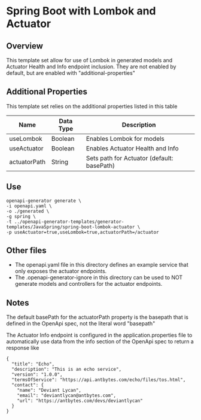 Spring Boot with Lombok and Actuator
=======================================

## Overview
This template set allow for use of Lombok in generated models and Actuator 
Health and Info endpoint inclusion.  They are not enabled by default, but 
are enabled with "additional-properties"

## Additional Properties
This template set relies on the additional properties listed in this table

| Name         | Data Type | Description                                |
|--------------|-----------|--------------------------------------------|
| useLombok    | Boolean   | Enables Lombok for models                  |
| useActuator  | Boolean   | Enables Actuator Health and Info           |
| actuatorPath | String    | Sets path for Actuator (default: basePath) |

## Use
```
openapi-generator generate \
-i openapi.yaml \
-o ./generated \
-g spring \
-t ../openapi-generator-templates/generator-templates/JavaSpring/spring-boot-lombok-actuator \
-p useActuator=true,useLombok=true,actuatorPath=/actuator
```

## Other files
* The openapi.yaml file in this directory defines an example service that only exposes the actuator endpoints.
* The .openapi-generator-ignore in this directory can be used to NOT generate models and controllers for the actuator endpoints.

## Notes
The default basePath for the actuatorPath property is the basepath that is 
defined in the OpenApi spec, not the literal word "basepath"

The Actuator Info endpoint is configured in the application.properties file to
automatically use data from the info section of the OpenApi spec to return a response 
like

```
{
  "title": "Echo",
  "description": "This is an echo service",
  "version": "1.0.0",
  "termsOfService": "https://api.antbytes.com/echo/files/tos.html",
  "contact": {
    "name": "Deviant Lycan",
    "email": "deviantlycan@antbytes.com",
    "url": "https://antbytes.com/devs/deviantlycan"
  }
}
```


